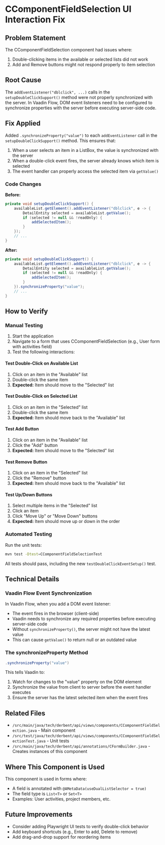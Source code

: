 # CComponentFieldSelection UI Interaction Fix

## Problem Statement
The CComponentFieldSelection component had issues where:
1. Double-clicking items in the available or selected lists did not work
2. Add and Remove buttons might not respond properly to item selection

## Root Cause
The `addEventListener("dblclick", ...)` calls in the `setupDoubleClickSupport()` method were not properly synchronized with the server. In Vaadin Flow, DOM event listeners need to be configured to synchronize properties with the server before executing server-side code.

## Fix Applied
Added `.synchronizeProperty("value")` to each `addEventListener` call in the `setupDoubleClickSupport()` method. This ensures that:

1. When a user selects an item in a ListBox, the value is synchronized with the server
2. When a double-click event fires, the server already knows which item is selected
3. The event handler can properly access the selected item via `getValue()`

### Code Changes

**Before:**
```java
private void setupDoubleClickSupport() {
    availableList.getElement().addEventListener("dblclick", e -> {
        DetailEntity selected = availableList.getValue();
        if (selected != null && !readOnly) {
            addSelectedItem();
        }
    });
    // ...
}
```

**After:**
```java
private void setupDoubleClickSupport() {
    availableList.getElement().addEventListener("dblclick", e -> {
        DetailEntity selected = availableList.getValue();
        if (selected != null && !readOnly) {
            addSelectedItem();
        }
    }).synchronizeProperty("value");
    // ...
}
```

## How to Verify

### Manual Testing
1. Start the application
2. Navigate to a form that uses CComponentFieldSelection (e.g., User form with activities field)
3. Test the following interactions:

#### Test Double-Click on Available List
1. Click on an item in the "Available" list
2. Double-click the same item
3. **Expected:** Item should move to the "Selected" list

#### Test Double-Click on Selected List
1. Click on an item in the "Selected" list
2. Double-click the same item
3. **Expected:** Item should move back to the "Available" list

#### Test Add Button
1. Click on an item in the "Available" list
2. Click the "Add" button
3. **Expected:** Item should move to the "Selected" list

#### Test Remove Button
1. Click on an item in the "Selected" list
2. Click the "Remove" button
3. **Expected:** Item should move back to the "Available" list

#### Test Up/Down Buttons
1. Select multiple items in the "Selected" list
2. Click an item
3. Click "Move Up" or "Move Down" buttons
4. **Expected:** Item should move up or down in the order

### Automated Testing
Run the unit tests:
```bash
mvn test -Dtest=CComponentFieldSelectionTest
```

All tests should pass, including the new `testDoubleClickEventSetup()` test.

## Technical Details

### Vaadin Flow Event Synchronization
In Vaadin Flow, when you add a DOM event listener:
- The event fires in the browser (client-side)
- Vaadin needs to synchronize any required properties before executing server-side code
- Without `synchronizeProperty()`, the server might not have the latest value
- This can cause `getValue()` to return null or an outdated value

### The synchronizeProperty Method
```java
.synchronizeProperty("value")
```
This tells Vaadin to:
1. Watch for changes to the "value" property on the DOM element
2. Synchronize the value from client to server before the event handler executes
3. Ensure the server has the latest selected item when the event fires

## Related Files
- `/src/main/java/tech/derbent/api/views/components/CComponentFieldSelection.java` - Main component
- `/src/test/java/tech/derbent/api/views/components/CComponentFieldSelectionTest.java` - Unit tests
- `/src/main/java/tech/derbent/api/annotations/CFormBuilder.java` - Creates instances of this component

## Where This Component is Used
This component is used in forms where:
- A field is annotated with `@AMetaData(useDualListSelector = true)`
- The field type is `List<T>` or `Set<T>`
- Examples: User activities, project members, etc.

## Future Improvements
- Consider adding Playwright UI tests to verify double-click behavior
- Add keyboard shortcuts (e.g., Enter to add, Delete to remove)
- Add drag-and-drop support for reordering items

